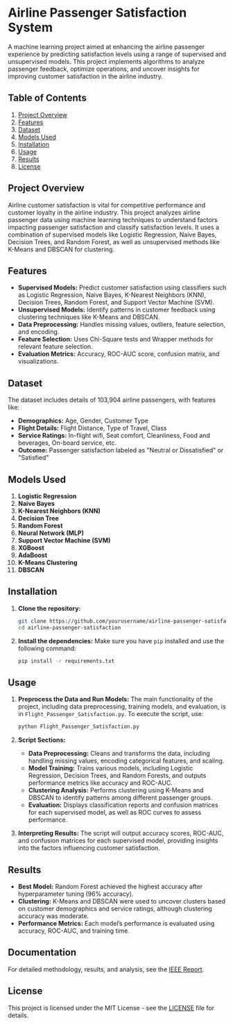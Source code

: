 # Airline Passenger Satisfaction System

A machine learning project aimed at enhancing the airline passenger experience by predicting satisfaction levels using a range of supervised and unsupervised models. This project implements algorithms to analyze passenger feedback, optimize operations, and uncover insights for improving customer satisfaction in the airline industry.

## Table of Contents
1. [Project Overview](#project-overview)
2. [Features](#features)
3. [Dataset](#dataset)
4. [Models Used](#models-used)
5. [Installation](#installation)
6. [Usage](#usage)
7. [Results](#results)
8. [License](#license)

## Project Overview
Airline customer satisfaction is vital for competitive performance and customer loyalty in the airline industry. This project analyzes airline passenger data using machine learning techniques to understand factors impacting passenger satisfaction and classify satisfaction levels. It uses a combination of supervised models like Logistic Regression, Naive Bayes, Decision Trees, and Random Forest, as well as unsupervised methods like K-Means and DBSCAN for clustering.

## Features
- **Supervised Models:** Predict customer satisfaction using classifiers such as Logistic Regression, Naive Bayes, K-Nearest Neighbors (KNN), Decision Trees, Random Forest, and Support Vector Machine (SVM).
- **Unsupervised Models:** Identify patterns in customer feedback using clustering techniques like K-Means and DBSCAN.
- **Data Preprocessing:** Handles missing values, outliers, feature selection, and encoding.
- **Feature Selection:** Uses Chi-Square tests and Wrapper methods for relevant feature selection.
- **Evaluation Metrics:** Accuracy, ROC-AUC score, confusion matrix, and visualizations.

## Dataset
The dataset includes details of 103,904 airline passengers, with features like:
- **Demographics:** Age, Gender, Customer Type
- **Flight Details:** Flight Distance, Type of Travel, Class
- **Service Ratings:** In-flight wifi, Seat comfort, Cleanliness, Food and beverages, On-board service, etc.
- **Outcome:** Passenger satisfaction labeled as "Neutral or Dissatisfied" or "Satisfied"

## Models Used
1. **Logistic Regression**
2. **Naive Bayes**
3. **K-Nearest Neighbors (KNN)**
4. **Decision Tree**
5. **Random Forest**
6. **Neural Network (MLP)**
7. **Support Vector Machine (SVM)**
8. **XGBoost**
9. **AdaBoost**
10. **K-Means Clustering**
11. **DBSCAN**

## Installation
1. **Clone the repository:**
   ```bash
   git clone https://github.com/yourusername/airline-passenger-satisfaction.git
   cd airline-passenger-satisfaction
   ```

2. **Install the dependencies:**
   Make sure you have `pip` installed and use the following command:
   ```bash
   pip install -r requirements.txt
   ```

## Usage
1. **Preprocess the Data and Run Models:**
   The main functionality of the project, including data preprocessing, training models, and evaluation, is in `Flight_Passenger_Satisfaction.py`. To execute the script, use:
   ```bash
   python Flight_Passenger_Satisfaction.py
   ```

2. **Script Sections:**
   - **Data Preprocessing:** Cleans and transforms the data, including handling missing values, encoding categorical features, and scaling.
   - **Model Training:** Trains various models, including Logistic Regression, Decision Trees, and Random Forests, and outputs performance metrics like accuracy and ROC-AUC.
   - **Clustering Analysis:** Performs clustering using K-Means and DBSCAN to identify patterns among different passenger groups.
   - **Evaluation:** Displays classification reports and confusion matrices for each supervised model, as well as ROC curves to assess performance.

3. **Interpreting Results:**
   The script will output accuracy scores, ROC-AUC, and confusion matrices for each supervised model, providing insights into the factors influencing customer satisfaction.

## Results
- **Best Model:** Random Forest achieved the highest accuracy after hyperparameter tuning (96% accuracy).
- **Clustering:** K-Means and DBSCAN were used to uncover clusters based on customer demographics and service ratings, although clustering accuracy was moderate.
- **Performance Metrics:** Each model’s performance is evaluated using accuracy, ROC-AUC, and training time.

## Documentation
For detailed methodology, results, and analysis, see the [IEEE Report](report.pdf).

## License
This project is licensed under the MIT License - see the [LICENSE](LICENSE.md) file for details.
